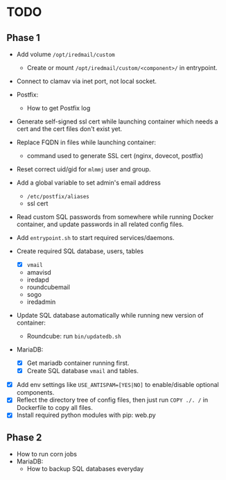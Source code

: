 # TODO

## Phase 1

- Add volume `/opt/iredmail/custom`
    - Create or mount `/opt/iredmail/custom/<component>/` in entrypoint.
- Connect to clamav via inet port, not local socket.
- Postfix:
    - How to get Postfix log
- Generate self-signed ssl cert while launching container which needs a cert
  and the cert files don't exist yet.
- Replace FQDN in files while launching container:
    - command used to generate SSL cert (nginx, dovecot, postfix)
- Reset correct uid/gid for `mlmmj` user and group.
- Add a global variable to set admin's email address
    - `/etc/postfix/aliases`
    - ssl cert
- Read custom SQL passwords from somewhere while running Docker container, and
  update passwords in all related config files.
- Add `entrypoint.sh` to start required services/daemons.

- Create required SQL database, users, tables
    - [x] `vmail`
    - amavisd
    - iredapd
    - roundcubemail
    - sogo
    - iredadmin

- Update SQL database automatically while running new version of container:
    - Roundcube: run `bin/updatedb.sh`

- MariaDB:
    - [x] Get mariadb container running first.
    - [x] Create SQL database `vmail` and tables.
- [x] Add env settings like `USE_ANTISPAM=[YES|NO]` to enable/disable optional components.
- [x] Reflect the directory tree of config files, then just run `COPY ./. /` in Dockerfile to copy all files.
- [x] Install required python modules with pip: web.py

## Phase 2

- How to run corn jobs
- MariaDB:
    - How to backup SQL databases everyday
